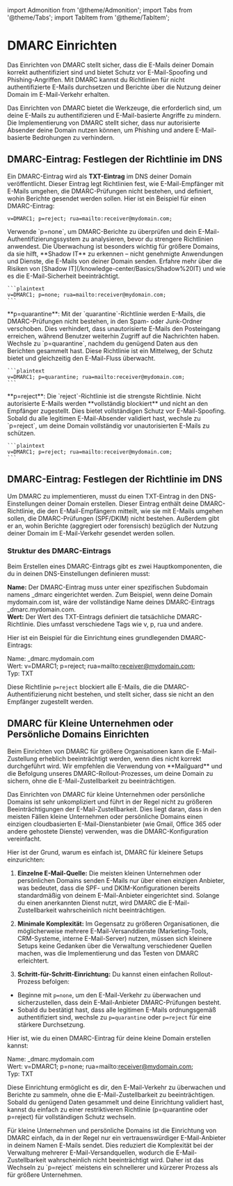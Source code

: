 import Admonition from '@theme/Admonition';
import Tabs from '@theme/Tabs';
import TabItem from '@theme/TabItem';

# DMARC Einrichten

Das Einrichten von DMARC stellt sicher, dass die E-Mails deiner Domain korrekt authentifiziert sind und bietet Schutz vor E-Mail-Spoofing und Phishing-Angriffen. Mit DMARC kannst du Richtlinien für nicht authentifizierte E-Mails durchsetzen und Berichte über die Nutzung deiner Domain im E-Mail-Verkehr erhalten.

<Admonition type="tip" title="Warum DMARC Einrichten?">
Das Einrichten von DMARC bietet die Werkzeuge, die erforderlich sind, um deine E-Mails zu authentifizieren und E-Mail-basierte Angriffe zu mindern. Die Implementierung von DMARC stellt sicher, dass nur autorisierte Absender deine Domain nutzen können, um Phishing und andere E-Mail-basierte Bedrohungen zu verhindern.
</Admonition>

## DMARC-Eintrag: Festlegen der Richtlinie im DNS

Ein DMARC-Eintrag wird als **TXT-Eintrag** im DNS deiner Domain veröffentlicht. Dieser Eintrag legt Richtlinien fest, wie E-Mail-Empfänger mit E-Mails umgehen, die DMARC-Prüfungen nicht bestehen, und definiert, wohin Berichte gesendet werden sollen. Hier ist ein Beispiel für einen DMARC-Eintrag:

```plaintext
v=DMARC1; p=reject; rua=mailto:receiver@mydomain.com;
```

<Tabs> 
  <TabItem value="none" label="p=none"> 
    <Admonition type="info"> 
      Verwende `p=none`, um DMARC-Berichte zu überprüfen und dein E-Mail-Authentifizierungssystem zu analysieren, bevor du strengere Richtlinien anwendest. Die Überwachung ist besonders wichtig für größere Domains, da sie hilft, **Shadow IT** zu erkennen – nicht genehmigte Anwendungen und Dienste, die E-Mails von deiner Domain senden. Erfahre mehr über die Risiken von [Shadow IT](/knowledge-center/Basics/Shadow%20IT) und wie es die E-Mail-Sicherheit beeinträchtigt. 
    </Admonition>
    
    ```plaintext
    v=DMARC1; p=none; rua=mailto:receiver@mydomain.com;
    ```

  </TabItem> 
  
  <TabItem value="quarantine" label="p=quarantine"> 
    **p=quarantine**: Mit der `quarantine`-Richtlinie werden E-Mails, die DMARC-Prüfungen nicht bestehen, in den Spam- oder Junk-Ordner verschoben. Dies verhindert, dass unautorisierte E-Mails den Posteingang erreichen, während Benutzer weiterhin Zugriff auf die Nachrichten haben. 
    <Admonition type="caution"> 
      Wechsle zu `p=quarantine`, nachdem du genügend Daten aus den Berichten gesammelt hast. Diese Richtlinie ist ein Mittelweg, der Schutz bietet und gleichzeitig den E-Mail-Fluss überwacht. 
    </Admonition>
    
    ```plaintext
    v=DMARC1; p=quarantine; rua=mailto:receiver@mydomain.com;
    ```

  </TabItem> 
  
  <TabItem value="reject" label="p=reject"> 
    **p=reject**: Die `reject`-Richtlinie ist die strengste Richtlinie. Nicht autorisierte E-Mails werden **vollständig blockiert** und nicht an den Empfänger zugestellt. Dies bietet vollständigen Schutz vor E-Mail-Spoofing. 
    <Admonition type="success"> 
      Sobald du alle legitimen E-Mail-Absender validiert hast, wechsle zu `p=reject`, um deine Domain vollständig vor unautorisierten E-Mails zu schützen. 
    </Admonition>
    
    ```plaintext
    v=DMARC1; p=reject; rua=mailto:receiver@mydomain.com;
    ```

  </TabItem> 
</Tabs>

## DMARC-Eintrag: Festlegen der Richtlinie im DNS

Um DMARC zu implementieren, musst du einen TXT-Eintrag in den DNS-Einstellungen deiner Domain erstellen. Dieser Eintrag enthält deine DMARC-Richtlinie, die den E-Mail-Empfängern mitteilt, wie sie mit E-Mails umgehen sollen, die DMARC-Prüfungen (SPF/DKIM) nicht bestehen. Außerdem gibt er an, wohin Berichte (aggregiert oder forensisch) bezüglich der Nutzung deiner Domain im E-Mail-Verkehr gesendet werden sollen.

### Struktur des DMARC-Eintrags

Beim Erstellen eines DMARC-Eintrags gibt es zwei Hauptkomponenten, die du in deinen DNS-Einstellungen definieren musst:

**Name:** Der DMARC-Eintrag muss unter einer spezifischen Subdomain namens \_dmarc eingerichtet werden. Zum Beispiel, wenn deine Domain mydomain.com ist, wäre der vollständige Name deines DMARC-Eintrags \_dmarc.mydomain.com.<br/>
**Wert:** Der Wert des TXT-Eintrags definiert die tatsächliche DMARC-Richtlinie. Dies umfasst verschiedene Tags wie v, p, rua und andere.

Hier ist ein Beispiel für die Einrichtung eines grundlegenden DMARC-Eintrags:

Name: \_dmarc.mydomain.com <br/>
Wert: v=DMARC1; p=reject; rua=mailto:receiver@mydomain.com;<br/>
Typ: TXT

Diese Richtlinie `p=reject` blockiert alle E-Mails, die die DMARC-Authentifizierung nicht bestehen, und stellt sicher, dass sie nicht an den Empfänger zugestellt werden.

## DMARC für Kleine Unternehmen oder Persönliche Domains Einrichten

<Admonition type="caution" title="Vorsicht"> 
Beim Einrichten von DMARC für größere Organisationen kann die E-Mail-Zustellung erheblich beeinträchtigt werden, wenn dies nicht korrekt durchgeführt wird. Wir empfehlen die Verwendung von **Mailguard** und die Befolgung unseres DMARC-Rollout-Prozesses, um deine Domain zu sichern, ohne die E-Mail-Zustellbarkeit zu beeinträchtigen. 
</Admonition>

Das Einrichten von DMARC für kleine Unternehmen oder persönliche Domains ist sehr unkompliziert und führt in der Regel nicht zu größeren Beeinträchtigungen der E-Mail-Zustellbarkeit. Dies liegt daran, dass in den meisten Fällen kleine Unternehmen oder persönliche Domains einen einzigen cloudbasierten E-Mail-Dienstanbieter (wie Gmail, Office 365 oder andere gehostete Dienste) verwenden, was die DMARC-Konfiguration vereinfacht.

Hier ist der Grund, warum es einfach ist, DMARC für kleinere Setups einzurichten:

1. **Einzelne E-Mail-Quelle:** Die meisten kleinen Unternehmen oder persönlichen Domains senden E-Mails nur über einen einzigen Anbieter, was bedeutet, dass die SPF- und DKIM-Konfigurationen bereits standardmäßig von deinem E-Mail-Anbieter eingerichtet sind. Solange du einen anerkannten Dienst nutzt, wird DMARC die E-Mail-Zustellbarkeit wahrscheinlich nicht beeinträchtigen.

2. **Minimale Komplexität:** Im Gegensatz zu größeren Organisationen, die möglicherweise mehrere E-Mail-Versanddienste (Marketing-Tools, CRM-Systeme, interne E-Mail-Server) nutzen, müssen sich kleinere Setups keine Gedanken über die Verwaltung verschiedener Quellen machen, was die Implementierung und das Testen von DMARC erleichtert.

3. **Schritt-für-Schritt-Einrichtung:** Du kannst einen einfachen Rollout-Prozess befolgen:

- Beginne mit `p=none`, um den E-Mail-Verkehr zu überwachen und sicherzustellen, dass dein E-Mail-Anbieter DMARC-Prüfungen besteht.
- Sobald du bestätigt hast, dass alle legitimen E-Mails ordnungsgemäß authentifiziert sind, wechsle zu `p=quarantine` oder `p=reject` für eine stärkere Durchsetzung.

Hier ist, wie du einen DMARC-Eintrag für deine kleine Domain erstellen kannst:

Name: \_dmarc.mydomain.com<br/>
Wert: v=DMARC1; p=none; rua=mailto:receiver@mydomain.com;<br/>
Typ: TXT

Diese Einrichtung ermöglicht es dir, den E-Mail-Verkehr zu überwachen und Berichte zu sammeln, ohne die E-Mail-Zustellbarkeit zu beeinträchtigen. Sobald du genügend Daten gesammelt und deine Einrichtung validiert hast, kannst du einfach zu einer restriktiveren Richtlinie (p=quarantine oder p=reject) für vollständigen Schutz wechseln.

<Admonition type="tip" title="Warum Es Für Kleine Setups Einfach Ist"> 
Für kleine Unternehmen und persönliche Domains ist die Einrichtung von DMARC einfach, da in der Regel nur ein vertrauenswürdiger E-Mail-Anbieter in deinem Namen E-Mails sendet. Dies reduziert die Komplexität bei der Verwaltung mehrerer E-Mail-Versandquellen, wodurch die E-Mail-Zustellbarkeit wahrscheinlich nicht beeinträchtigt wird. Daher ist das Wechseln zu `p=reject` meistens ein schnellerer und kürzerer Prozess als für größere Unternehmen. 
</Admonition>
